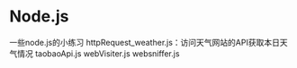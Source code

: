 # Node.js
一些node.js的小练习
httpRequest_weather.js：访问天气网站的API获取本日天气情况
taobaoApi.js 
webVisiter.js
websniffer.js
